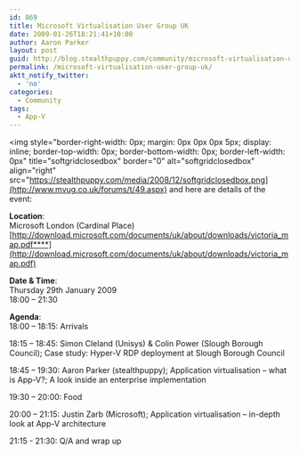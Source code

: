 ```yaml
---
id: 869
title: Microsoft Virtualisation User Group UK
date: 2009-01-26T18:21:41+10:00
author: Aaron Parker
layout: post
guid: http://blog.stealthpuppy.com/community/microsoft-virtualisation-user-group-uk
permalink: /microsoft-virtualisation-user-group-uk/
aktt_notify_twitter:
  - 'no'
categories:
  - Community
tags:
  - App-V
---
```

<img style="border-right-width: 0px; margin: 0px 0px 0px 5px; display: inline; border-top-width: 0px; border-bottom-width: 0px; border-left-width: 0px" title="softgridclosedbox" border="0" alt="softgridclosedbox" align="right" src="https://stealthpuppy.com/media/2008/12/softgridclosedbox.png](http://www.mvug.co.uk/forums/t/49.aspx) and here are details of the event:

**Location**:  
Microsoft London (Cardinal Place)  
[http://download.microsoft.com/documents/uk/about/downloads/victoria_map.pdf****](http://download.microsoft.com/documents/uk/about/downloads/victoria_map.pdf)

**Date & Time**:  
Thursday 29th January 2009  
18:00 – 21:30

**Agenda**:  
18:00 – 18:15: Arrivals 

18:15 – 18:45: Simon Cleland (Unisys) & Colin Power (Slough Borough Council); Case study: Hyper-V RDP deployment at Slough Borough Council 

18:45 – 19:30: Aaron Parker (stealthpuppy); Application virtualisation – what is App-V?; A look inside an enterprise implementation 

19:30 – 20:00: Food 

20:00 – 21:15: Justin Zarb (Microsoft); Application virtualisation – in-depth look at App-V architecture 

21:15 - 21:30: Q/A and wrap up
